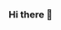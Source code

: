 ### Hi there 👋

<!--
**yoosoobin/yoosoobin** is a ✨ _special_ ✨ repository because its `README.md` (this file) appears on your GitHub profile.




<a href='https://ysbstudy.tistory.com/'>blog</a>

![yoosoobin's github stats](https://github-readme-stats.vercel.app/api?username=yoosoobin&show_icons=true)
[![solved.ac tier](http://mazassumnida.wtf/api/v2/generate_badge?boj={yoosoobin})](https://solved.ac/{yoosoobin})
